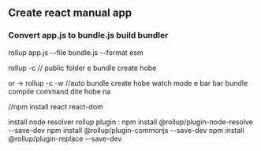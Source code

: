 ## Create react manual app
### Convert app.js to bundle.js build bundler
rollup app.js --file bundle.js --format esm

rollup -c // public folder e bundle create hobe

or -> rollup -c -w //auto bundle create hobe watch mode e bar bar bundle compile command dite hobe na

//npm install react react-dom

install node resolver rollup plugin : npm install @rollup/plugin-node-resolve --save-dev
npm install @rollup/plugin-commonjs --save-dev
npm install @rollup/plugin-replace  --save-dev